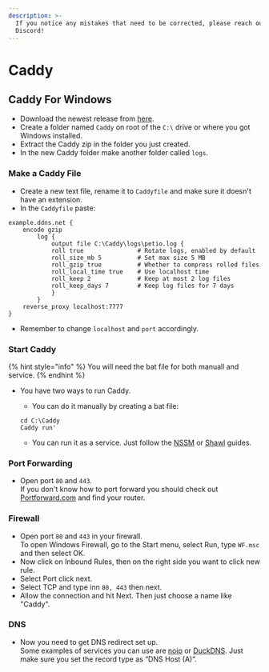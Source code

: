 ```yaml
---
description: >-
  If you notice any mistakes that need to be corrected, please reach out on
  Discord!
---
```


# Caddy

## Caddy For Windows

* Download the newest release from [here](https://caddyserver.com/v2).
* Create a folder named `Caddy` on root of the `C:\` drive or where you got Windows installed.
* Extract the Caddy zip in the folder you just created.
* In the new Caddy folder make another folder called `logs`.

### Make a Caddy File

* Create a new text file, rename it to `Caddyfile` and make sure it doesn't have an extension.
* In the `Caddyfile` paste:

```
example.ddns.net {
    encode gzip
        log {
            output file C:\Caddy\logs\petio.log {
            roll true               # Rotate logs, enabled by default
            roll_size_mb 5          # Set max size 5 MB
            roll_gzip true          # Whether to compress rolled files
            roll_local_time true    # Use localhost time
            roll_keep 2             # Keep at most 2 log files
            roll_keep_days 7        # Keep log files for 7 days
            }
        }
    reverse_proxy localhost:7777
}
```

* Remember to change `localhost` and `port` accordingly.

### Start Caddy

{% hint style="info" %}
You will need the bat file for both manuall and service.
{% endhint %}

*   You have two ways to run Caddy.

    * You can do it manually by creating a bat file:

    ```
    cd C:\Caddy
    Caddy run'
    ```

    * You can run it as a service. Just follow the [NSSM](../install-guides/windows.md#nssm) or [Shawl](../install-guides/windows.md#shawl) guides.

### Port Forwarding

* Open port `80` and `443`. \
  If you don't know how to port forward you should check out [Portforward.com](https://portforward.com/router/) and find your router.

### Firewall

* Open port `80` and `443` in your firewall.\
  To open Windows Firewall, go to the Start menu, select Run, type `WF.msc` and then select OK.
* Now click on Inbound Rules, then on the right side you want to click new rule.
* Select Port click next.
* Select TCP and type inn `80, 443` then next.
* Allow the connection and hit Next. Then just choose a name like "Caddy".

### DNS

* Now you need to get DNS redirect set up. \
  Some examples of services you can use are [noip](https://www.noip.com) or [DuckDNS](https://www.duckdns.org). Just make sure you set the record type as “DNS Host (A)”.

##
